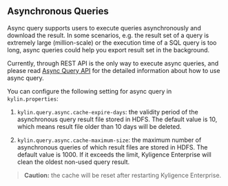 ## Asynchronous Queries

Async query supports users to execute queries asynchronously and download the result. In some scenarios, e.g. the result set of a query is extremely large (million-scale) or the execution time of a SQL query is too long, async queries could help you export result set in the background.



Currently, through REST API is the only way to execute async queries, and please read [Async Query API](../rest/async_query_api.en.md) for the detailed information about how to use async query.



You can configure the following setting for async query in `kylin.properties`:

1. `kylin.query.async.cache-expire-days`: the validity period of the asynchronous query result file stored in HDFS. The default value is 10, which means result file older than 10 days will be deleted.

2. `kylin.query.async.cache-maximum-size`: the maximum number of asynchronous queries of which result files are stored in HDFS. The default value is 1000. If it exceeds the limit, Kyligence Enterprise will clean the oldest non-used query result.

> **Caution:** the cache will be reset after restarting Kyligence Enterprise.


